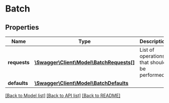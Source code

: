 # Batch

## Properties
Name | Type | Description | Notes
------------ | ------------- | ------------- | -------------
**requests** | [**\Swagger\Client\Model\BatchRequests[]**](BatchRequests.md) | List of operations that should be performed. | [optional] 
**defaults** | [**\Swagger\Client\Model\BatchDefaults**](BatchDefaults.md) |  | [optional] 

[[Back to Model list]](../README.md#documentation-for-models) [[Back to API list]](../README.md#documentation-for-api-endpoints) [[Back to README]](../README.md)


